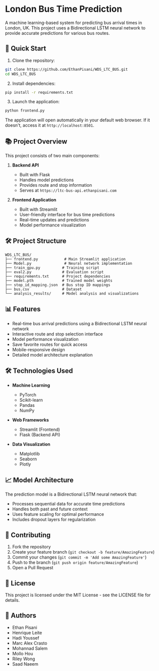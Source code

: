 # London Bus Time Prediction

A machine learning-based system for predicting bus arrival times in London, UK. This project uses a Bidirectional LSTM neural network to provide accurate predictions for various bus routes.

## 🚀 Quick Start

1. Clone the repository:
```bash
git clone https://github.com/EthanPisani/WDS_LTC_BUS.git
cd WDS_LTC_BUS
```

2. Install dependencies:
```bash
pip install -r requirements.txt
```

3. Launch the application:
```bash
python frontend.py
```

The application will open automatically in your default web browser. If it doesn't, access it at `http://localhost:8501`.

## 📚 Project Overview

This project consists of two main components:

1. **Backend API**
   - Built with Flask
   - Handles model predictions
   - Provides route and stop information
   - Serves at `https://ltc-bus-api.ethanpisani.com`

2. **Frontend Application**
   - Built with Streamlit
   - User-friendly interface for bus time predictions
   - Real-time updates and predictions
   - Model performance visualization

## 🛠️ Project Structure

```
WDS_LTC_BUS/
├── frontend.py            # Main Streamlit application
├── Model.py               # Neural network implementation
├── train_gpu.py          # Training script
├── eval2.py              # Evaluation script
├── requirements.txt      # Project dependencies
├── model.pth             # Trained model weights
├── stop_id_mapping.json  # Bus stop ID mappings
├── bus.csv               # Dataset
└── analysis_results/     # Model analysis and visualizations
```

## 📊 Features

- Real-time bus arrival predictions using a Bidirectional LSTM neural network
- Interactive route and stop selection interface
- Model performance visualization
- Save favorite routes for quick access
- Mobile-responsive design
- Detailed model architecture explanation

## 🛠️ Technologies Used

- **Machine Learning**
  - PyTorch
  - Scikit-learn
  - Pandas
  - NumPy

- **Web Frameworks**
  - Streamlit (Frontend)
  - Flask (Backend API)

- **Data Visualization**
  - Matplotlib
  - Seaborn
  - Plotly

## 📈 Model Architecture

The prediction model is a Bidirectional LSTM neural network that:
- Processes sequential data for accurate time predictions
- Handles both past and future context
- Uses feature scaling for optimal performance
- Includes dropout layers for regularization

## 🤝 Contributing

1. Fork the repository
2. Create your feature branch (`git checkout -b feature/AmazingFeature`)
3. Commit your changes (`git commit -m 'Add some AmazingFeature'`)
4. Push to the branch (`git push origin feature/AmazingFeature`)
5. Open a Pull Request

## 📝 License

This project is licensed under the MIT License - see the LICENSE file for details.

## 👥 Authors

- Ethan Pisani
- Henrique Leite
- Hadi Youssef
- Marc Alex Crasto
- Mohannad Salem
- Mollo Hou
- Riley Wong
- Saad Naeem
